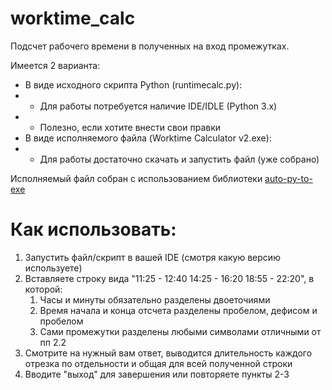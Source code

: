 # worktime_calc
Подсчет рабочего времени в полученных на вход промежутках.

Имеется 2 варианта:
- В виде исходного скрипта Python (runtimecalc.py):
- - Для работы потребуется наличие IDE/IDLE (Python 3.x)
- - Полезно, если хотите внести свои правки
- В виде исполняемого файла (Worktime Calculator v2.exe):
- - Для работы достаточно скачать и запустить файл (уже собрано)

Исполняемый файл собран с использованием библиотеки [auto-py-to-exe](https://github.com/brentvollebregt/auto-py-to-exe)

# Как использовать:
1. Запустить файл/скрипт в вашей IDE (смотря какую версию используете)
2. Вставляете строку вида "11:25 - 12:40 14:25 - 16:20 18:55 - 22:20", в которой:
   1. Часы и минуты обязательно разделены двоеточиями
   2. Время начала и конца отсчета разделены пробелом, дефисом и пробелом
   3. Сами промежутки разделены любыми символами отличными от пп 2.2
4. Смотрите на нужный вам ответ, выводится длительность каждого отрезка по отдельности и общая для всей полученной строки
5. Вводите "выход" для завершения или повторяете пункты 2-3
